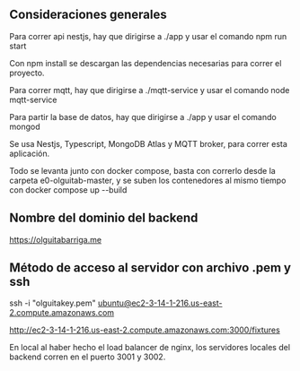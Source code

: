 ## Consideraciones generales

Para correr api nestjs, hay que dirigirse a ./app y usar el comando npm run start

Con npm install se descargan las dependencias necesarias para correr el proyecto.

Para correr mqtt, hay que dirigirse a ./mqtt-service y usar el comando node mqtt-service

Para partir la base de datos, hay que dirigirse a ./app y usar el comando mongod

Se usa Nestjs, Typescript, MongoDB Atlas y MQTT broker, para correr esta aplicación.


Todo se levanta junto con docker compose, basta con correrlo desde la carpeta e0-olguitab-master, y se suben los contenedores al mismo tiempo con docker compose up --build

## Nombre del dominio del backend
https://olguitabarriga.me

## Método de acceso al servidor con archivo .pem y ssh 

ssh -i "olguitakey.pem" ubuntu@ec2-3-14-1-216.us-east-2.compute.amazonaws.com

http://ec2-3-14-1-216.us-east-2.compute.amazonaws.com:3000/fixtures



En local al haber hecho el load balancer de nginx, los servidores locales del backend corren en el puerto 3001 y 3002.

